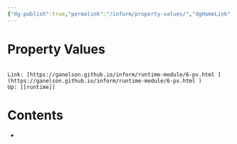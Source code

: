 ```yaml
---
{"dg-publish":true,"permalink":"/inform/property-values/","dgHomeLink":true,"dgPassFrontmatter":false}
---
```


# Property Values
```ad-info

Link: [https://ganelson.github.io/inform/runtime-module/6-pv.html ](https://ganelson.github.io/inform/runtime-module/6-pv.html )
Up: [[runtime]]
```

# Contents
- 
